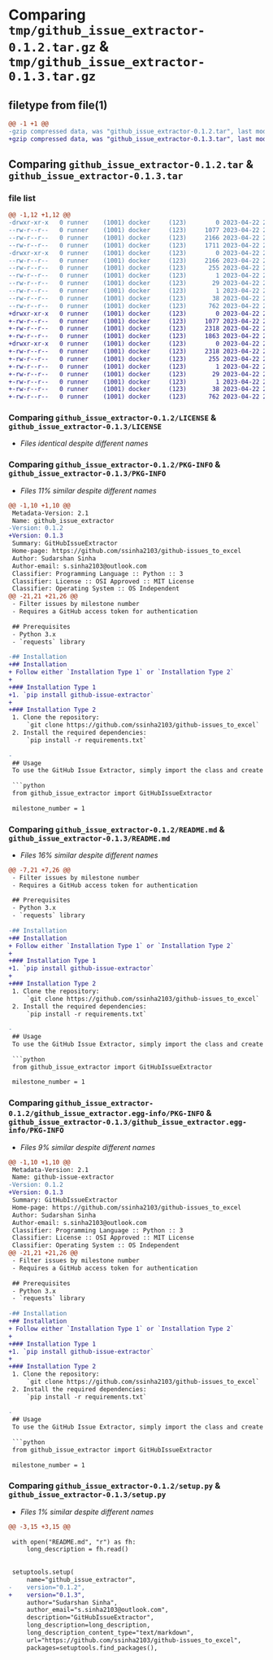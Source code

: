 # Comparing `tmp/github_issue_extractor-0.1.2.tar.gz` & `tmp/github_issue_extractor-0.1.3.tar.gz`

## filetype from file(1)

```diff
@@ -1 +1 @@
-gzip compressed data, was "github_issue_extractor-0.1.2.tar", last modified: Sat Apr 22 21:06:42 2023, max compression
+gzip compressed data, was "github_issue_extractor-0.1.3.tar", last modified: Sat Apr 22 21:44:49 2023, max compression
```

## Comparing `github_issue_extractor-0.1.2.tar` & `github_issue_extractor-0.1.3.tar`

### file list

```diff
@@ -1,12 +1,12 @@
-drwxr-xr-x   0 runner    (1001) docker     (123)        0 2023-04-22 21:06:42.063111 github_issue_extractor-0.1.2/
--rw-r--r--   0 runner    (1001) docker     (123)     1077 2023-04-22 21:06:25.000000 github_issue_extractor-0.1.2/LICENSE
--rw-r--r--   0 runner    (1001) docker     (123)     2166 2023-04-22 21:06:42.063111 github_issue_extractor-0.1.2/PKG-INFO
--rw-r--r--   0 runner    (1001) docker     (123)     1711 2023-04-22 21:06:25.000000 github_issue_extractor-0.1.2/README.md
-drwxr-xr-x   0 runner    (1001) docker     (123)        0 2023-04-22 21:06:42.063111 github_issue_extractor-0.1.2/github_issue_extractor.egg-info/
--rw-r--r--   0 runner    (1001) docker     (123)     2166 2023-04-22 21:06:42.000000 github_issue_extractor-0.1.2/github_issue_extractor.egg-info/PKG-INFO
--rw-r--r--   0 runner    (1001) docker     (123)      255 2023-04-22 21:06:42.000000 github_issue_extractor-0.1.2/github_issue_extractor.egg-info/SOURCES.txt
--rw-r--r--   0 runner    (1001) docker     (123)        1 2023-04-22 21:06:42.000000 github_issue_extractor-0.1.2/github_issue_extractor.egg-info/dependency_links.txt
--rw-r--r--   0 runner    (1001) docker     (123)       29 2023-04-22 21:06:42.000000 github_issue_extractor-0.1.2/github_issue_extractor.egg-info/requires.txt
--rw-r--r--   0 runner    (1001) docker     (123)        1 2023-04-22 21:06:42.000000 github_issue_extractor-0.1.2/github_issue_extractor.egg-info/top_level.txt
--rw-r--r--   0 runner    (1001) docker     (123)       38 2023-04-22 21:06:42.063111 github_issue_extractor-0.1.2/setup.cfg
--rw-r--r--   0 runner    (1001) docker     (123)      762 2023-04-22 21:06:25.000000 github_issue_extractor-0.1.2/setup.py
+drwxr-xr-x   0 runner    (1001) docker     (123)        0 2023-04-22 21:44:49.052898 github_issue_extractor-0.1.3/
+-rw-r--r--   0 runner    (1001) docker     (123)     1077 2023-04-22 21:44:37.000000 github_issue_extractor-0.1.3/LICENSE
+-rw-r--r--   0 runner    (1001) docker     (123)     2318 2023-04-22 21:44:49.052898 github_issue_extractor-0.1.3/PKG-INFO
+-rw-r--r--   0 runner    (1001) docker     (123)     1863 2023-04-22 21:44:37.000000 github_issue_extractor-0.1.3/README.md
+drwxr-xr-x   0 runner    (1001) docker     (123)        0 2023-04-22 21:44:49.052898 github_issue_extractor-0.1.3/github_issue_extractor.egg-info/
+-rw-r--r--   0 runner    (1001) docker     (123)     2318 2023-04-22 21:44:49.000000 github_issue_extractor-0.1.3/github_issue_extractor.egg-info/PKG-INFO
+-rw-r--r--   0 runner    (1001) docker     (123)      255 2023-04-22 21:44:49.000000 github_issue_extractor-0.1.3/github_issue_extractor.egg-info/SOURCES.txt
+-rw-r--r--   0 runner    (1001) docker     (123)        1 2023-04-22 21:44:49.000000 github_issue_extractor-0.1.3/github_issue_extractor.egg-info/dependency_links.txt
+-rw-r--r--   0 runner    (1001) docker     (123)       29 2023-04-22 21:44:49.000000 github_issue_extractor-0.1.3/github_issue_extractor.egg-info/requires.txt
+-rw-r--r--   0 runner    (1001) docker     (123)        1 2023-04-22 21:44:49.000000 github_issue_extractor-0.1.3/github_issue_extractor.egg-info/top_level.txt
+-rw-r--r--   0 runner    (1001) docker     (123)       38 2023-04-22 21:44:49.052898 github_issue_extractor-0.1.3/setup.cfg
+-rw-r--r--   0 runner    (1001) docker     (123)      762 2023-04-22 21:44:37.000000 github_issue_extractor-0.1.3/setup.py
```

### Comparing `github_issue_extractor-0.1.2/LICENSE` & `github_issue_extractor-0.1.3/LICENSE`

 * *Files identical despite different names*

### Comparing `github_issue_extractor-0.1.2/PKG-INFO` & `github_issue_extractor-0.1.3/PKG-INFO`

 * *Files 11% similar despite different names*

```diff
@@ -1,10 +1,10 @@
 Metadata-Version: 2.1
 Name: github_issue_extractor
-Version: 0.1.2
+Version: 0.1.3
 Summary: GitHubIssueExtractor
 Home-page: https://github.com/ssinha2103/github-issues_to_excel
 Author: Sudarshan Sinha
 Author-email: s.sinha2103@outlook.com
 Classifier: Programming Language :: Python :: 3
 Classifier: License :: OSI Approved :: MIT License
 Classifier: Operating System :: OS Independent
@@ -21,21 +21,26 @@
 - Filter issues by milestone number
 - Requires a GitHub access token for authentication
 
 ## Prerequisites
 - Python 3.x
 - `requests` library
 
-## Installation
+## Installation 
+ Follow either `Installation Type 1` or `Installation Type 2`
+
+### Installation Type 1
+1. `pip install github-issue-extractor`
+
+### Installation Type 2
 1. Clone the repository:
     `git clone https://github.com/ssinha2103/github-issues_to_excel`
 2. Install the required dependencies:
     `pip install -r requirements.txt`
 
-
 ## Usage
 To use the GitHub Issue Extractor, simply import the class and create an instance with the required parameters:
 
 ```python
 from github_issue_extractor import GitHubIssueExtractor
 
 milestone_number = 1
```

### Comparing `github_issue_extractor-0.1.2/README.md` & `github_issue_extractor-0.1.3/README.md`

 * *Files 16% similar despite different names*

```diff
@@ -7,21 +7,26 @@
 - Filter issues by milestone number
 - Requires a GitHub access token for authentication
 
 ## Prerequisites
 - Python 3.x
 - `requests` library
 
-## Installation
+## Installation 
+ Follow either `Installation Type 1` or `Installation Type 2`
+
+### Installation Type 1
+1. `pip install github-issue-extractor`
+
+### Installation Type 2
 1. Clone the repository:
     `git clone https://github.com/ssinha2103/github-issues_to_excel`
 2. Install the required dependencies:
     `pip install -r requirements.txt`
 
-
 ## Usage
 To use the GitHub Issue Extractor, simply import the class and create an instance with the required parameters:
 
 ```python
 from github_issue_extractor import GitHubIssueExtractor
 
 milestone_number = 1
```

### Comparing `github_issue_extractor-0.1.2/github_issue_extractor.egg-info/PKG-INFO` & `github_issue_extractor-0.1.3/github_issue_extractor.egg-info/PKG-INFO`

 * *Files 9% similar despite different names*

```diff
@@ -1,10 +1,10 @@
 Metadata-Version: 2.1
 Name: github-issue-extractor
-Version: 0.1.2
+Version: 0.1.3
 Summary: GitHubIssueExtractor
 Home-page: https://github.com/ssinha2103/github-issues_to_excel
 Author: Sudarshan Sinha
 Author-email: s.sinha2103@outlook.com
 Classifier: Programming Language :: Python :: 3
 Classifier: License :: OSI Approved :: MIT License
 Classifier: Operating System :: OS Independent
@@ -21,21 +21,26 @@
 - Filter issues by milestone number
 - Requires a GitHub access token for authentication
 
 ## Prerequisites
 - Python 3.x
 - `requests` library
 
-## Installation
+## Installation 
+ Follow either `Installation Type 1` or `Installation Type 2`
+
+### Installation Type 1
+1. `pip install github-issue-extractor`
+
+### Installation Type 2
 1. Clone the repository:
     `git clone https://github.com/ssinha2103/github-issues_to_excel`
 2. Install the required dependencies:
     `pip install -r requirements.txt`
 
-
 ## Usage
 To use the GitHub Issue Extractor, simply import the class and create an instance with the required parameters:
 
 ```python
 from github_issue_extractor import GitHubIssueExtractor
 
 milestone_number = 1
```

### Comparing `github_issue_extractor-0.1.2/setup.py` & `github_issue_extractor-0.1.3/setup.py`

 * *Files 1% similar despite different names*

```diff
@@ -3,15 +3,15 @@
 
 with open("README.md", "r") as fh:
     long_description = fh.read()
 
 
 setuptools.setup(
     name="github_issue_extractor",
-    version="0.1.2",
+    version="0.1.3",
     author="Sudarshan Sinha",
     author_email="s.sinha2103@outlook.com",
     description="GitHubIssueExtractor",
     long_description=long_description,
     long_description_content_type="text/markdown",
     url="https://github.com/ssinha2103/github-issues_to_excel",
     packages=setuptools.find_packages(),
```

